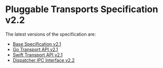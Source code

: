 # Pluggable Transports Specification v2.2


The latest versions of the specification are:

* [Base Specification v2.1](https://github.com/kk-int/Pluggable-Transports-spec/blob/master/releases/PTSpecV2.1/Pluggable%20Transport%20Specification%20v2.1%20-%20Base%20Specification.pdf)
* [Go Transport API v2.1](https://github.com/kk-int/Pluggable-Transports-spec/blob/master/releases/PTSpecV2.1/Pluggable%20Transport%20Specification%20v2.1%20-%20Go%20Transport%20API.pdf)
* [Swift Transport API v2.1](https://github.com/kk-int/Pluggable-Transports-spec/blob/master/releases/PTSpecV2.1/Pluggable%20Transport%20Specification%20v2.1%20-%20Swift%20Transport%20API.pdf)
* [Dispatcher IPC Interface v2.2](https://github.com/kk-int/Pluggable-Transports-spec/blob/master/releases/PTSpecV2.2/Pluggable%20Transport%20Specification%20v2.2%20-%20Dispatcher%20IPC%20Interface.pdf)